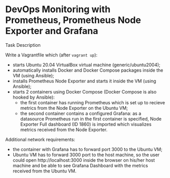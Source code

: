 # DevOps Monitoring with Prometheus, Prometheus Node Exporter and Grafana
Task Description

Write a Vagrantfile which (after `vagrant up`):
- starts Ubuntu 20.04 VirtualBox virtual machine (generic/ubuntu2004);
- automatically installs Docker and Docker Compose packages inside the VM (using Ansible);
- installs Prometheus Node Exporter and starts it inside the VM (using Ansible);
- starts 2 containers using Docker Compose (Docker Compose is also hooked by Ansible):
    - the first container has running Prometheus which is set up to recieve metrics from the Node Exporter on the Ubuntu VM;
    - the second container contains a configured Grafana: as a datasource Prometheus run in the first container is specified, Node Exporter Full dashboard (ID 1860) is imported which visualizes metrics received from the Node Exporter.

Additional network requirements:
- the container with Grafana has to forward port 3000 to the Ubuntu VM;
- Ubuntu VM has to forward 3000 port to the host machine, so the user could open http://localhost:3000 inside the browser on his/her host machine and be able to see Grafana Dashboard with the metrics received from the Ubuntu VM.

